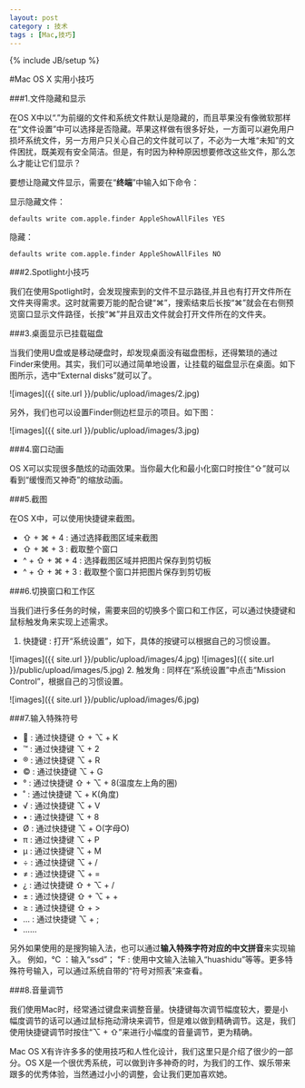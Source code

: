 ```yaml
---
layout: post
category : 技术
tags : [Mac,技巧]
---
```

{% include JB/setup %}

#Mac OS X 实用小技巧

###1.文件隐藏和显示

在OS X中以“.”为前缀的文件和系统文件默认是隐藏的，而且苹果没有像微软那样在“文件设置”中可以选择是否隐藏。苹果这样做有很多好处，一方面可以避免用户损坏系统文件，另一方用户只关心自己的文件就可以了，不必为一大堆“未知”的文件困扰，既美观有安全简洁。但是，有时因为种种原因想要修改这些文件，那么怎么才能让它们显示？

要想让隐藏文件显示，需要在“**终端**”中输入如下命令：

显示隐藏文件：

	defaults write com.apple.finder AppleShowAllFiles YES
	
隐藏：

	defaults write com.apple.finder AppleShowAllFiles NO
	
###2.Spotlight小技巧

我们在使用Spotlight时，会发现搜索到的文件不显示路径,并且也有打开文件所在文件夹得需求。这时就需要万能的配合键“⌘”，搜索结束后长按“⌘”就会在右侧预览窗口显示文件路径，长按“⌘”并且双击文件就会打开文件所在的文件夹。

###3.桌面显示已挂载磁盘

当我们使用U盘或是移动硬盘时，却发现桌面没有磁盘图标，还得繁琐的通过Finder来使用。其实，我们可以通过简单地设置，让挂载的磁盘显示在桌面。如下图所示，选中“External disks”就可以了。

![images]({{ site.url }}/public/upload/images/2.jpg)

另外，我们也可以设置Finder侧边栏显示的项目。如下图：

![images]({{ site.url }}/public/upload/images/3.jpg)

###4.窗口动画

OS X可以实现很多酷炫的动画效果。当你最大化和最小化窗口时按住“⇧”就可以看到“缓慢而又神奇”的缩放动画。

###5.截图

在OS X中，可以使用快捷键来截图。

* ⇧ + ⌘ + 4 : 通过选择截图区域来截图
* ⇧ + ⌘ + 3 : 截取整个窗口
* ^ + ⇧ + ⌘ + 4 : 选择截图区域并把图片保存到剪切板
* ^ + ⇧ + ⌘ + 3 : 截取整个窗口并把图片保存到剪切板

###6.切换窗口和工作区

当我们进行多任务的时候，需要来回的切换多个窗口和工作区，可以通过快捷键和鼠标触发角来实现上述需求。

1. 快捷键 : 打开“系统设置”，如下，具体的按键可以根据自己的习惯设置。

![images]({{ site.url }}/public/upload/images/4.jpg)
![images]({{ site.url }}/public/upload/images/5.jpg)
2. 触发角 : 同样在“系统设置”中点击“Mission Control”，根据自己的习惯设置。

![images]({{ site.url }}/public/upload/images/6.jpg)

###7.输入特殊符号

*  : 通过快捷键 ⇧ + ⌥ + K
* ™ : 通过快捷键 ⌥ + 2
* ® : 通过快捷键 ⌥ + R
* © : 通过快捷键 ⌥ + G
* ° : 通过快捷键 ⇧ + ⌥ + 8(温度左上角的圈)
* ˚ : 通过快捷键 ⌥ + K(角度)
* √ : 通过快捷键 ⌥ + V
* • : 通过快捷键 ⌥ + 8
* Ø : 通过快捷键 ⌥ + O(字母O)
* π : 通过快捷键 ⌥ + P
* µ : 通过快捷键 ⌥ + M
* ÷ : 通过快捷键 ⌥ + /
* ≠ : 通过快捷键 ⌥ + =
* ¿ : 通过快捷键 ⇧ + ⌥ + /
* ± : 通过快捷键 ⇧ + ⌥ + +
* ≥ : 通过快捷键 ⇧ + >
* … : 通过快捷键 ⌥ + ;
* ……


另外如果使用的是搜狗输入法，也可以通过**输入特殊字符对应的中文拼音**来实现输入。 例如，℃ ：输入“ssd”； ℉ : 使用中文输入法输入“huashidu”等等。更多特殊符号输入，可以通过系统自带的“符号对照表”来查看。

###8.音量调节

我们使用Mac时，经常通过键盘来调整音量。快捷键每次调节幅度较大，要是小幅度调节的话可以通过鼠标拖动滑块来调节，但是难以做到精确调节。这是，我们使用快捷键调节时按住“⌥ + ⇧”来进行小幅度的音量调节，更为精确。


Mac OS X有许许多多的使用技巧和人性化设计，我们这里只是介绍了很少的一部分。OS X是一个很优秀系统，可以做到许多神奇的时，为我们的工作、娱乐带来跟多的优秀体验，当然通过小小的调整，会让我们更加喜欢她。